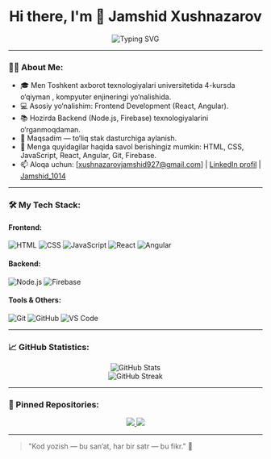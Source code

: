 <h1 align="center">Hi there, I'm 👋 Jamshid Xushnazarov</h1>
<p align="center">
  <img src="https://readme-typing-svg.herokuapp.com?font=Fira+Code&size=24&pause=1000&color=00FF99&center=true&vCenter=true&width=435&lines=Frontend+Developer;React+%7C+Angular+lover;Always+learning+new+things!" alt="Typing SVG" />
</p>

---

### 👨‍💻 About Me:

- 🎓 Men Toshkent axborot texnologiyalari universitetida 4-kursda o‘qiyman , kompyuter enjineringi yo‘nalishida.
- 💻 Asosiy yo‘nalishim: Frontend Development (React, Angular).
- 📚 Hozirda Backend (Node.js, Firebase) texnologiyalarini o‘rganmoqdaman.
- 🚀 Maqsadim — to‘liq stak dasturchiga aylanish.
- 💬 Menga quyidagilar haqida savol berishingiz mumkin: HTML, CSS, JavaScript, React, Angular, Git, Firebase.
- 📫 Aloqa uchun: [xushnazarovjamshid927@gmail.com] | [LinkedIn profil](#) | [Jamshid_1014](#)

---

### 🛠️ My Tech Stack:

#### Frontend:
![HTML](https://img.shields.io/badge/-HTML5-E34F26?style=flat-square&logo=html5&logoColor=white)
![CSS](https://img.shields.io/badge/-CSS3-1572B6?style=flat-square&logo=css3)
![JavaScript](https://img.shields.io/badge/-JavaScript-F7DF1E?style=flat-square&logo=javascript&logoColor=black)
![React](https://img.shields.io/badge/-React-61DAFB?style=flat-square&logo=react)
![Angular](https://img.shields.io/badge/-Angular-DD0031?style=flat-square&logo=angular&logoColor=white)

#### Backend:
![Node.js](https://img.shields.io/badge/-Node.js-339933?style=flat-square&logo=node.js&logoColor=white)
![Firebase](https://img.shields.io/badge/-Firebase-FFCA28?style=flat-square&logo=firebase)

#### Tools & Others:
![Git](https://img.shields.io/badge/-Git-F05032?style=flat-square&logo=git&logoColor=white)
![GitHub](https://img.shields.io/badge/-GitHub-181717?style=flat-square&logo=github)
![VS Code](https://img.shields.io/badge/-VS%20Code-007ACC?style=flat-square&logo=visual-studio-code)

---

### 📈 GitHub Statistics:

<p align="center">
  <img src="https://github-readme-stats.vercel.app/api?username=your-username&show_icons=true&theme=radical" alt="GitHub Stats" />
  <br />
  <img src="https://github-readme-streak-stats.herokuapp.com?user=your-username&theme=radical&hide_border=false" alt="GitHub Streak" />
</p>

---

### 📌 Pinned Repositories:

<p align="center">
  <a href="https://github.com/your-username/project-1">
    <img src="https://github-readme-stats.vercel.app/api/pin/?username=your-username&repo=project-1&theme=radical" />
  </a>
  <a href="https://github.com/your-username/project-2">
    <img src="https://github-readme-stats.vercel.app/api/pin/?username=your-username&repo=project-2&theme=radical" />
  </a>
</p>

---

> "Kod yozish — bu san’at, har bir satr — bu fikr." 🎨


